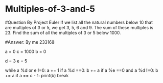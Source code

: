 # Multiples-of-3-and-5 
#Question By Project Euler
If we list all the natural numbers below 10 that are multiples of 3 or 5, we get 3, 5, 6 and 9. The sum of these multiples is 23.
Find the sum of all the multiples of 3 or 5 below 1000.

#Answer: By me 233168

a = 0
c = 1000
b = 0 

d = 3 
e = 5 

while a %d or e !=0:
    a += 1 
    if a %d ==0:
        b += a 
    if a %e ==0 and a %d !=0: 
        b += a 
    if a == c - 1:
        print(b) 
        break
        
